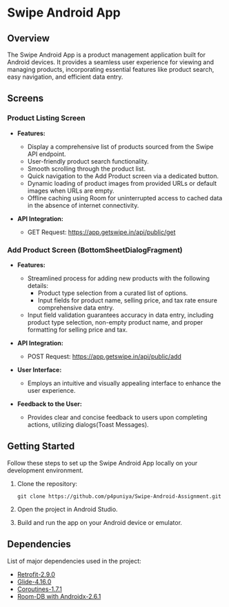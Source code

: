 # Swipe Android App

## Overview
The Swipe Android App is a product management application built for Android devices. 
It provides a seamless user experience for viewing and managing products, incorporating essential 
features like product search, easy navigation, and efficient data entry.

## Screens



### Product Listing Screen
- **Features:**
  - Display a comprehensive list of products sourced from the Swipe API endpoint.
  - User-friendly product search functionality.
  - Smooth scrolling through the product list.
  - Quick navigation to the Add Product screen via a dedicated button.
  - Dynamic loading of product images from provided URLs or default images when URLs are empty.
  - Offline caching using Room for uninterrupted access to cached data in the absence of internet connectivity.

- **API Integration:**
  - GET Request: https://app.getswipe.in/api/public/get
    
### Add Product Screen (BottomSheetDialogFragment)
- **Features:**
  - Streamlined process for adding new products with the following details:
    - Product type selection from a curated list of options.
    - Input fields for product name, selling price, and tax rate ensure comprehensive data entry.
  - Input field validation guarantees accuracy in data entry, including product type selection, non-empty product name, and proper formatting for selling price and tax.

- **API Integration:**
  - POST Request: https://app.getswipe.in/api/public/add

- **User Interface:**
  - Employs an intuitive and visually appealing interface to enhance the user experience.

- **Feedback to the User:**
  - Provides clear and concise feedback to users upon completing actions, utilizing dialogs(Toast Messages).

## Getting Started
Follow these steps to set up the Swipe Android App locally on your development environment.

1. Clone the repository:
    ```
   git clone https://github.com/p4puniya/Swipe-Android-Assignment.git
    ```

2. Open the project in Android Studio.
3. Build and run the app on your Android device or emulator.

## Dependencies
List of major dependencies used in the project:

- [Retrofit-2.9.0](https://square.github.io/retrofit/)
- [Glide-4.16.0](https://github.com/bumptech/glide)
- [Coroutines-1.7.1](https://developer.android.com/kotlin/coroutines#dependency)
- [Room-DB with Androidx-2.6.1](https://developer.android.com/training/data-storage/room#setup)

